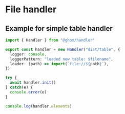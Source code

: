 # File handler

## Example for simple table handler

```ts
import { Handler } from "@ghom/handler"

export const handler = new Handler("dist/table", {
  logger: console,
  loggerPattern: "loaded new table: $filename",
  loader: (path) => import(`file://${path}`),
})

try {
  await handler.init()
} catch(e) {
  console.error(e)
}

console.log(handler.elements)
```